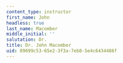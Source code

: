 ```yaml
---
content_type: instructor
first_name: John
headless: true
last_name: Macomber
middle_initial: ''
salutation: Dr.
title: Dr. John Macomber
uid: 89699c53-65e2-3f3a-7eb8-5e4c6434486f
---
```


